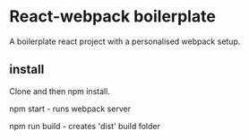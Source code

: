 # React-webpack boilerplate

A boilerplate react project with a personalised webpack setup. 

## install 

Clone and then npm install.


npm start - runs webpack server 

npm run build - creates 'dist' build folder 

